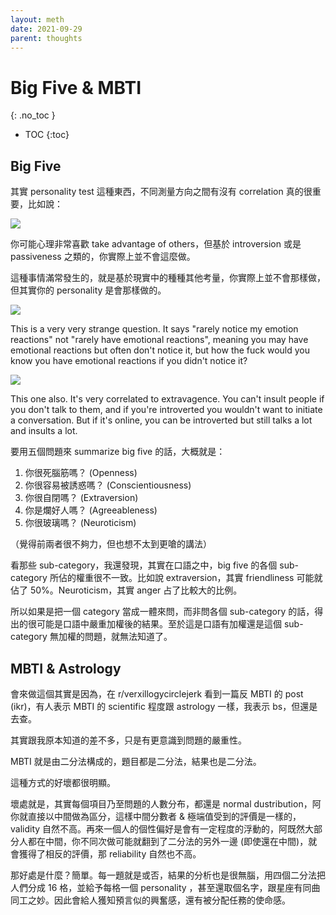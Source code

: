 ```yaml
---
layout: meth
date: 2021-09-29
parent: thoughts
---
```

# Big Five & MBTI
{: .no_toc }

- TOC
{:toc}

## Big Five
其實 personality test 這種東西，不同測量方向之間有沒有 correlation 真的很重要，比如說：

![](https://i.imgur.com/o3UbDhA.png)

你可能心理非常喜歡 take advantage of others，但基於 introversion 或是 passiveness 之類的，你實際上並不會這麼做。

這種事情滿常發生的，就是基於現實中的種種其他考量，你實際上並不會那樣做，但其實你的 personality 是會那樣做的。

![](https://i.imgur.com/GnPhyoT.png)

This is a very very strange question. It says "rarely notice my emotion reactions" not "rarely have emotional reactions", meaning you may have emotional reactions but often don't notice it, but how the fuck would you know you have emotional reactions if you didn't notice it?

![](https://i.imgur.com/kkRM0Wo.png)

This one also. It's very correlated to extravagence. You can't insult people if you don't talk to them, and if you're introverted you wouldn't want to initiate a conversation. But if it's online, you can be introverted but still talks a lot
and insults a lot.

要用五個問題來 summarize big five 的話，大概就是：

1. 你很死腦筋嗎？ (Openness)
2. 你很容易被誘惑嗎？ (Conscientiousness)
3. 你很自閉嗎？ (Extraversion)
4. 你是爛好人嗎？ (Agreeableness)
5. 你很玻璃嗎？ (Neuroticism)

（覺得前兩者很不夠力，但也想不太到更嗆的講法）

看那些 sub-category，我還發現，其實在口語之中，big five 的各個 sub-category 所佔的權重很不一致。比如說 extraversion，其實 friendliness 可能就佔了 50%。Neuroticism，其實 anger 占了比較大的比例。

所以如果是把一個 category 當成一體來問，而非問各個 sub-category 的話，得出的很可能是口語中嚴重加權後的結果。至於這是口語有加權還是這個 sub-category 無加權的問題，就無法知道了。

## MBTI & Astrology

會來做這個其實是因為，在 r/verxillogycirclejerk 看到一篇反 MBTI 的 post (ikr)，有人表示 MBTI 的 scientific 程度跟 astrology 一樣，我表示 bs，但還是去查。

其實跟我原本知道的差不多，只是有更意識到問題的嚴重性。

MBTI 就是由二分法構成的，題目都是二分法，結果也是二分法。

這種方式的好壞都很明顯。

壞處就是，其實每個項目乃至問題的人數分布，都還是 normal dustribution，阿你就直接以中間做為區分，這樣中間分數者 & 極端值受到的評價是一樣的，validity 自然不高。再來一個人的個性偏好是會有一定程度的浮動的，阿既然大部分人都在中間，你不同次做可能就翻到了二分法的另外一邊 (即使還在中間)，就會獲得了相反的評價，那 reliability 自然也不高。

那好處是什麼？簡單。每一題就是或否，結果的分析也是很無腦，用四個二分法把人們分成 16 格，並給予每格一個 personality ，甚至還取個名字，跟星座有同曲同工之妙。因此會給人獲知預言似的興奮感，還有被分配任務的使命感。